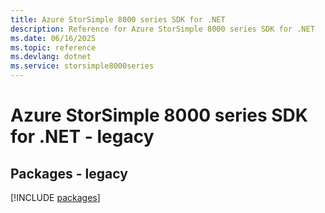 ```yaml
---
title: Azure StorSimple 8000 series SDK for .NET
description: Reference for Azure StorSimple 8000 series SDK for .NET
ms.date: 06/16/2025
ms.topic: reference
ms.devlang: dotnet
ms.service: storsimple8000series
---
```

# Azure StorSimple 8000 series SDK for .NET - legacy
## Packages - legacy
[!INCLUDE [packages](storsimple-8000-series-index.md)]